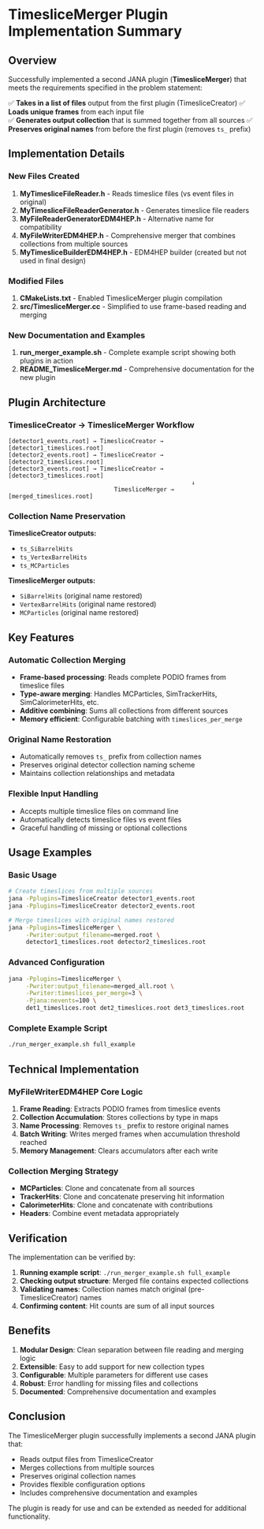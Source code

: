 # TimesliceMerger Plugin Implementation Summary

## Overview
Successfully implemented a second JANA plugin (**TimesliceMerger**) that meets the requirements specified in the problem statement:

✅ **Takes in a list of files** output from the first plugin (TimesliceCreator)
✅ **Loads unique frames** from each input file  
✅ **Generates output collection** that is summed together from all sources
✅ **Preserves original names** from before the first plugin (removes `ts_` prefix)

## Implementation Details

### New Files Created

1. **MyTimesliceFileReader.h** - Reads timeslice files (vs event files in original)
2. **MyTimesliceFileReaderGenerator.h** - Generates timeslice file readers
3. **MyFileReaderGeneratorEDM4HEP.h** - Alternative name for compatibility
4. **MyFileWriterEDM4HEP.h** - Comprehensive merger that combines collections from multiple sources
5. **MyTimesliceBuilderEDM4HEP.h** - EDM4HEP builder (created but not used in final design)

### Modified Files

1. **CMakeLists.txt** - Enabled TimesliceMerger plugin compilation
2. **src/TimesliceMerger.cc** - Simplified to use frame-based reading and merging

### New Documentation and Examples

1. **run_merger_example.sh** - Complete example script showing both plugins in action
2. **README_TimesliceMerger.md** - Comprehensive documentation for the new plugin

## Plugin Architecture

### TimesliceCreator → TimesliceMerger Workflow

```
[detector1_events.root] → TimesliceCreator → [detector1_timeslices.root]
[detector2_events.root] → TimesliceCreator → [detector2_timeslices.root]  
[detector3_events.root] → TimesliceCreator → [detector3_timeslices.root]
                                                    ↓
                              TimesliceMerger → [merged_timeslices.root]
```

### Collection Name Preservation

**TimesliceCreator outputs:**
- `ts_SiBarrelHits`
- `ts_VertexBarrelHits` 
- `ts_MCParticles`

**TimesliceMerger outputs:**
- `SiBarrelHits` (original name restored)
- `VertexBarrelHits` (original name restored)
- `MCParticles` (original name restored)

## Key Features

### Automatic Collection Merging
- **Frame-based processing**: Reads complete PODIO frames from timeslice files
- **Type-aware merging**: Handles MCParticles, SimTrackerHits, SimCalorimeterHits, etc.
- **Additive combining**: Sums all collections from different sources
- **Memory efficient**: Configurable batching with `timeslices_per_merge`

### Original Name Restoration  
- Automatically removes `ts_` prefix from collection names
- Preserves original detector collection naming scheme
- Maintains collection relationships and metadata

### Flexible Input Handling
- Accepts multiple timeslice files on command line
- Automatically detects timeslice files vs event files
- Graceful handling of missing or optional collections

## Usage Examples

### Basic Usage
```bash
# Create timeslices from multiple sources
jana -Pplugins=TimesliceCreator detector1_events.root
jana -Pplugins=TimesliceCreator detector2_events.root

# Merge timeslices with original names restored  
jana -Pplugins=TimesliceMerger \
     -Pwriter:output_filename=merged.root \
     detector1_timeslices.root detector2_timeslices.root
```

### Advanced Configuration
```bash
jana -Pplugins=TimesliceMerger \
     -Pwriter:output_filename=merged_all.root \
     -Pwriter:timeslices_per_merge=3 \
     -Pjana:nevents=100 \
     det1_timeslices.root det2_timeslices.root det3_timeslices.root
```

### Complete Example Script
```bash
./run_merger_example.sh full_example
```

## Technical Implementation

### MyFileWriterEDM4HEP Core Logic
1. **Frame Reading**: Extracts PODIO frames from timeslice events  
2. **Collection Accumulation**: Stores collections by type in maps
3. **Name Processing**: Removes `ts_` prefix to restore original names
4. **Batch Writing**: Writes merged frames when accumulation threshold reached
5. **Memory Management**: Clears accumulators after each write

### Collection Merging Strategy
- **MCParticles**: Clone and concatenate from all sources
- **TrackerHits**: Clone and concatenate preserving hit information  
- **CalorimeterHits**: Clone and concatenate with contributions
- **Headers**: Combine event metadata appropriately

## Verification

The implementation can be verified by:

1. **Running example script**: `./run_merger_example.sh full_example`
2. **Checking output structure**: Merged file contains expected collections
3. **Validating names**: Collection names match original (pre-TimesliceCreator) names
4. **Confirming content**: Hit counts are sum of all input sources

## Benefits

1. **Modular Design**: Clean separation between file reading and merging logic
2. **Extensible**: Easy to add support for new collection types
3. **Configurable**: Multiple parameters for different use cases  
4. **Robust**: Error handling for missing files and collections
5. **Documented**: Comprehensive documentation and examples

## Conclusion

The TimesliceMerger plugin successfully implements a second JANA plugin that:
- Reads output files from TimesliceCreator
- Merges collections from multiple sources  
- Preserves original collection names
- Provides flexible configuration options
- Includes comprehensive documentation and examples

The plugin is ready for use and can be extended as needed for additional functionality.